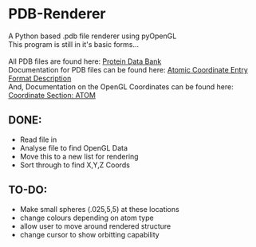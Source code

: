 PDB-Renderer
============

A Python based .pdb file renderer using pyOpenGL<br>
This program is still in it's basic forms...<br><br>
All PDB files are found here: <a href="http://www.pdb.org">Protein Data Bank</a><br>
Documentation for PDB files can be found here: <a href="http://www.wwpdb.org/documentation/format33/v3.3.html">Atomic Coordinate Entry Format Description</a><br>
And, Documentation on the OpenGL Coordinates can be found here: <a href="http://www.wwpdb.org/documentation/format33/sect9.html#ATOM">Coordinate Section: ATOM</a>

<h2>DONE:</h2>
<ul>
<li>Read file in</li>
<li>Analyse file to find OpenGL Data</li>
<li>Move this to a new list for rendering</li>
<li>Sort through to find X,Y,Z Coords</li>
</ul>

<h2>TO-DO:</h2>
<ul>
<li>Make small spheres (.025,5,5) at these locations</li>
<li>change colours depending on atom type</li>
<li>allow user to move around rendered structure</li>
<li>change cursor to show orbitting capability</li>
</ul>